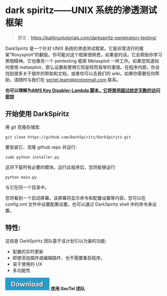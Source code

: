 # dark spiritz——UNIX 系统的渗透测试框架

> 原文：<https://kalilinuxtutorials.com/darkspiritz-penetration-testing/>

DarkSpiritz 是一个针对 UNIX 系统的渗透测试框架。它是非常流行的框架“Roxysploit”的翻版。你可能对这个框架很熟悉，如果是的话，它会帮助你学习黑暗精神。它也像另一个 pentesting 框架 Metasploit 一样工作。如果您知道如何使用 metasploit，那么设置和使用它将是轻而易举的事情。在程序内部，你会找到很多关于插件的帮助和文档，或者你可以去我们的 wiki。如果你需要任何帮助，请随时与我们在 sectel.team@protonmail.com 联系。

**也可以理解为[AWS Key Disabler-Lambda 脚本，它将禁用超过给定天数的访问密钥](https://kalilinuxtutorials.com/aws-key-disabler-lambda-script/)**

## **开始使用 DarkSpiritz**

用 git 克隆存储库:

```
git clone https://github.com/DarkSpiritz/DarkSpiritz.git
```

要安装它，克隆 github repo 并运行:

```
sudo python installer.py
```

这将下载所有必要的模块。运行此程序后，您将能够运行:

```
python main.py
```

与它在同一个目录中。

您将看到一个启动屏幕。该屏幕将显示命令和配置设置等内容。您可以在 config.xml 文件中设置配置设置，也可以通过 DarkSpiritz shell 中的命令来设置。

## **特性:**

这些是 DarkSpiritz 团队基于该计划引以为豪的功能:

*   配置的实时更新
*   即使添加插件或编辑插件，也不需要重启程序。
*   易于使用的 UX
*   多功能性

[![](img/d861a9096555aeb1980fc054015933d7.png) ](https://github.com/DarkSpiritz/DarkSpiritz) **信用:SecTel 团队**